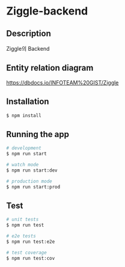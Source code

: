 # Ziggle-backend

## Description

Ziggle의 Backend

## Entity relation diagram

https://dbdocs.io/INFOTEAM%20GIST/Ziggle

## Installation

```bash
$ npm install
```

## Running the app

```bash
# development
$ npm run start

# watch mode
$ npm run start:dev

# production mode
$ npm run start:prod
```

## Test

```bash
# unit tests
$ npm run test

# e2e tests
$ npm run test:e2e

# test coverage
$ npm run test:cov
```
